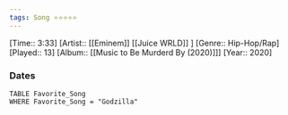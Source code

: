 ```yaml
---
tags: Song ⭐⭐⭐⭐⭐ 
---
```

[Time:: 3:33]
[Artist:: [[Eminem]] [[Juice WRLD]] ]
[Genre:: Hip-Hop/Rap]
[Played:: 13]
[Album:: [[Music to Be Murderd By (2020)]]]
[Year:: 2020]
### Dates
````dataview
TABLE Favorite_Song
WHERE Favorite_Song = "Godzilla"
````